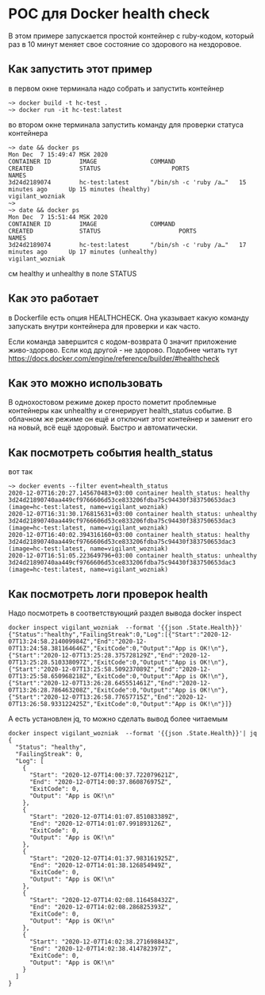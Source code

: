 # POC для Docker health check
В этом примере запускается простой контейнер с ruby-кодом, который раз в 10 минут меняет свое состояние со здорового на нездоровое.

## Как запустить этот пример
в первом окне терминала надо собрать и запустить контейнер
```
~> docker build -t hc-test .
~> docker run -it hc-test:latest
```

во втором окне терминала запустить команду для проверки статуса контейнера
```
~> date && docker ps
Mon Dec  7 15:49:47 MSK 2020
CONTAINER ID        IMAGE               COMMAND                  CREATED             STATUS                    PORTS               NAMES
3d24d2189074        hc-test:latest      "/bin/sh -c 'ruby /a…"   15 minutes ago      Up 15 minutes (healthy)                       vigilant_wozniak
~>
~> date && docker ps
Mon Dec  7 15:51:44 MSK 2020
CONTAINER ID        IMAGE               COMMAND                  CREATED             STATUS                      PORTS               NAMES
3d24d2189074        hc-test:latest      "/bin/sh -c 'ruby /a…"   17 minutes ago      Up 17 minutes (unhealthy)                       vigilant_wozniak
```
см healthy и unhealthy в поле STATUS

## Как это работает
в Dockerfile есть опция HEALTHCHECK. Она указывает какую команду запускать внутри контейнера для проверки и как часто.

Если команда завершится с кодом-возврата 0 значит приложение живо-здорово. Если код другой - не здорово. Подобнее читать тут https://docs.docker.com/engine/reference/builder/#healthcheck

## Как это можно использовать
В однохостовом режиме докер просто пометит проблемные контейнеры как unhealthy и сгенерирует health_status событие. В облачном же режиме он ещё и отключит этот контейнер и заменит его на новый, всё ещё здоровый. Быстро и автоматически.

## Как посмотреть события health_status
вот так
```
~> docker events --filter event=health_status
2020-12-07T16:20:27.145670483+03:00 container health_status: healthy 3d24d21890740aa449cf9766606d53ce833206fdba75c94430f383750653dac3 (image=hc-test:latest, name=vigilant_wozniak)
2020-12-07T16:31:30.176815631+03:00 container health_status: unhealthy 3d24d21890740aa449cf9766606d53ce833206fdba75c94430f383750653dac3 (image=hc-test:latest, name=vigilant_wozniak)
2020-12-07T16:40:02.394316160+03:00 container health_status: healthy 3d24d21890740aa449cf9766606d53ce833206fdba75c94430f383750653dac3 (image=hc-test:latest, name=vigilant_wozniak)
2020-12-07T16:51:05.223649796+03:00 container health_status: unhealthy 3d24d21890740aa449cf9766606d53ce833206fdba75c94430f383750653dac3 (image=hc-test:latest, name=vigilant_wozniak)
```

## Как посмотреть логи проверок health
Надо посмотреть в соответствующий раздел вывода docker inspect
```
docker inspect vigilant_wozniak  --format '{{json .State.Health}}'
{"Status":"healthy","FailingStreak":0,"Log":[{"Start":"2020-12-07T13:24:58.214009984Z","End":"2020-12-07T13:24:58.381164646Z","ExitCode":0,"Output":"App is OK!\n"},{"Start":"2020-12-07T13:25:28.375728129Z","End":"2020-12-07T13:25:28.510338097Z","ExitCode":0,"Output":"App is OK!\n"},{"Start":"2020-12-07T13:25:58.509237089Z","End":"2020-12-07T13:25:58.650968218Z","ExitCode":0,"Output":"App is OK!\n"},{"Start":"2020-12-07T13:26:28.645551461Z","End":"2020-12-07T13:26:28.786463208Z","ExitCode":0,"Output":"App is OK!\n"},{"Start":"2020-12-07T13:26:58.77657715Z","End":"2020-12-07T13:26:58.933122425Z","ExitCode":0,"Output":"App is OK!\n"}]}
```

А есть установлен jq, то можно сделать вывод более читаемым
```
docker inspect vigilant_wozniak  --format '{{json .State.Health}}'| jq
{
  "Status": "healthy",
  "FailingStreak": 0,
  "Log": [
    {
      "Start": "2020-12-07T14:00:37.722079621Z",
      "End": "2020-12-07T14:00:37.860876975Z",
      "ExitCode": 0,
      "Output": "App is OK!\n"
    },
    {
      "Start": "2020-12-07T14:01:07.851083389Z",
      "End": "2020-12-07T14:01:07.991893126Z",
      "ExitCode": 0,
      "Output": "App is OK!\n"
    },
    {
      "Start": "2020-12-07T14:01:37.983161925Z",
      "End": "2020-12-07T14:01:38.126854949Z",
      "ExitCode": 0,
      "Output": "App is OK!\n"
    },
    {
      "Start": "2020-12-07T14:02:08.116458432Z",
      "End": "2020-12-07T14:02:08.286825393Z",
      "ExitCode": 0,
      "Output": "App is OK!\n"
    },
    {
      "Start": "2020-12-07T14:02:38.271698843Z",
      "End": "2020-12-07T14:02:38.414782397Z",
      "ExitCode": 0,
      "Output": "App is OK!\n"
    }
  ]
}
```
